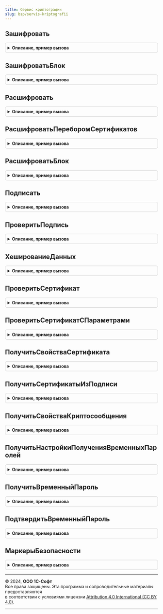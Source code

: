 ```yaml
---
title: Сервис криптографии
slug: bsp/servis-kriptografii
---
```



## Зашифровать
<details style="margin: 1em 0; padding: 0.5em; border: 1px solid #ccc; border-radius: 6px;">

<summary style="font-weight: bold; cursor: pointer;">Описание, пример вызова</summary>

```bsl

// Шифрует данные для заданного списка получателей.
//
// Параметры:
//   Данные - ДвоичныеДанные, Строка, Массив - один или несколько файлов, которые необходимо зашифровать.
//                                             Двоичные данные или адрес во временном хранилище файла данных,
//                                     		   который необходимо зашифровать.
//
//   Получатели - ДвоичныеДанные - файлов сертификатов
//              - Структура, ФиксированнаяСтруктура - параметры для поиска сертификатов в хранилище:
//			       * Отпечаток     - ДвоичныеДанные, Строка - отпечаток сертификата,
//			       или
//				   * СерийныйНомер - ДвоичныеДанные, Строка - серийный номер сертификата,
//			       * Издатель      - Структура, ФиксированнаяСтруктура, Строка - свойства издателя
//			       или
//			       * Сертификат    - ДвоичныеДанные - файл сертификата.
//				- Массив, ФиксированныйМассив - сертификаты получателей зашифрованного сообщения.
//
//   ТипШифрования - Строка - тип шифрования. Поддерживается только CMS.
//
//   ПараметрыШифрования - Структура, ФиксированнаяСтруктура - позволяет указать дополнительные параметры шифрования.
//
// Возвращаемое значение:
//	 ДвоичныеДанные, Строка - зашифрованные данные. Если данные переданы через временное хранилище,
//                            то и результат будет возвращен также.
//
Функция Зашифровать(Данные, Получатели, ТипШифрования = "CMS", ПараметрыШифрования = Неопределено) Экспорт
```

Пример вызова
```bsl
Результат = СервисКриптографии.Зашифровать(Данные, Получатели, ТипШифрования, ПараметрыШифрования);
```
</details>

## ЗашифроватьБлок
<details style="margin: 1em 0; padding: 0.5em; border: 1px solid #ccc; border-radius: 6px;">

<summary style="font-weight: bold; cursor: pointer;">Описание, пример вызова</summary>

```bsl

// Шифрует блок данных для получателя.
//
// Параметры:
//   Данные - ДвоичныеДанные, Строка - двоичные данные или адрес во временном хранилище файла данных,
//                                     который необходимо зашифровать.
//
//   Получатель - ДвоичныеДанные - файлов сертификатов
//              - Структура, ФиксированнаяСтруктура - параметры для поиска сертификатов в хранилище:
//				   * Отпечаток     - ДвоичныеДанные, Строка - отпечаток сертификат.
//				   или
//				   * СерийныйНомер - ДвоичныеДанные, Строка - серийный номер сертификата.
//				   * Издатель      - Структура, ФиксированнаяСтруктура, Строка - свойства издателя
//				   или
//				   * Сертификат    - ДвоичныеДанные - файл сертификата.
//
// Возвращаемое значение:
//	 ДвоичныеДанные, Строка - зашифрованные данные. Если данные переданы через временное хранилище,
//                            то и результат будет возвращен также.
//
Функция ЗашифроватьБлок(Данные, Получатель) Экспорт
```

Пример вызова
```bsl
Результат = СервисКриптографии.ЗашифроватьБлок(Данные, Получатель) 
```
</details>

## Расшифровать
<details style="margin: 1em 0; padding: 0.5em; border: 1px solid #ccc; border-radius: 6px;">

<summary style="font-weight: bold; cursor: pointer;">Описание, пример вызова</summary>

```bsl

// Выполняет расшифровку данных.
//
// Параметры:
//   ЗашифрованныеДанные - ДвоичныеДанные, Строка - двоичные данные или адрес во временном хранилище файла данных,
//                                                  который необходимо расшифровать.
//
//   Сертификат - Структура - сертификат, который необходимо использовать для расшифровки:
//     * Идентификатор - Строка - идентификатор сертификата.
//
//   ТипШифрования - Строка - поддерживается только CMS.
//
//   ПараметрыШифрования - Структура, ФиксированнаяСтруктура - позволяет указать дополнительные параметры шифрования:
//     * ИспользоватьДлительныйМаркерБезопасности - Булево - Если Истина, то для расшифровки можно использовать длительный маркер безопасности.
//                                                           Ложь - значение по умолчанию.
//
// Возвращаемое значение:
//	 ДвоичныеДанные - расшифрованные данные,
//   Строка - расшифрованные данные, если данные переданы через временное хранилище,
//	 Структура - Описание ошибки выполнения:
//     * КодВозврата - Строка - код ошибки.
//     * Идентификатор - Строка - идентификатор сертификата.
//
Функция Расшифровать(ЗашифрованныеДанные, Сертификат, ТипШифрования = "CMS", ПараметрыШифрования = Неопределено) Экспорт
```

Пример вызова
```bsl
Результат = СервисКриптографии.Расшифровать(ЗашифрованныеДанные, Сертификат, ТипШифрования, ПараметрыШифрования);
```
</details>

## РасшифроватьПереборомСертификатов
<details style="margin: 1em 0; padding: 0.5em; border: 1px solid #ccc; border-radius: 6px;">

<summary style="font-weight: bold; cursor: pointer;">Описание, пример вызова</summary>

```bsl

// Выполняет расшифровку данных перебором сертификатов из криптосообщения.
//
// Параметры:
//   ЗашифрованныеДанные - ДвоичныеДанные, Строка - двоичные данные или адрес во временном хранилище файла данных,
//                                                  который необходимо расшифровать.
//
//   ТипШифрования - Строка - поддерживается только CMS.
//
//   ПараметрыШифрования - Структура, ФиксированнаяСтруктура - позволяет указать дополнительные параметры шифрования.
//     * ИспользоватьДлительныйМаркерБезопасности - Булево - Если Истина, то для расшифровки можно использовать длительный маркер безопасности.
//                                                           Ложь - значение по умолчанию.
//
// Возвращаемое значение:
//	 ДвоичныеДанные, Строка - расшифрованные данные. Если данные переданы через временное хранилище,
//                            то и результат будет возвращен также.
//   Структура - Описание ошибки выполнения.
//     * КодВозврата - Строка - код ошибки.
//     * Идентификатор - Строка - идентификатор сертификата.
//
Функция РасшифроватьПереборомСертификатов(ЗашифрованныеДанные, ТипШифрования = "CMS", ПараметрыШифрования = Неопределено) Экспорт
```

Пример вызова
```bsl
Результат = СервисКриптографии.РасшифроватьПереборомСертификатов(ЗашифрованныеДанные, ТипШифрования, ПараметрыШифрования);
```
</details>

## РасшифроватьБлок
<details style="margin: 1em 0; padding: 0.5em; border: 1px solid #ccc; border-radius: 6px;">

<summary style="font-weight: bold; cursor: pointer;">Описание, пример вызова</summary>

```bsl

// Выполняет расшифровку блока данных.
//
// Параметры:
//   ЗашифрованныеДанные - ДвоичныеДанные, Строка - двоичные данные или адрес во временном хранилище файла данных,
//                                                  который необходимо расшифровать.
//
//   Получатель - ДвоичныеДанные - файл сертификата получателя зашифрованного сообщения
//              - Структура, ФиксированнаяСтруктура - параметры для поиска сертификатов в хранилище:
//                 * Идентификатор - Строка - идентификатор сертификата.
//
//   КлючеваяИнформация - Структура, ФиксированнаяСтруктура - позволяет передать данные о ключах шифрования в запрос:
//       * ephemeral_key - ДвоичныеДанные, Строка - в base64, эфемерный ключ
//       * session_key - ДвоичныеДанные, Строка - в base64, сессионный ключ
//       * iv_data - ДвоичныеДанные, Строка - в base64, данные вектора инициализации
//
//   ПараметрыШифрования - Структура, ФиксированнаяСтруктура - позволяет указать дополнительные параметры шифрования.
//
// Возвращаемое значение:
//	 ДвоичныеДанные - расшифрованные данные;
//	 Строка - расшифрованные данные, если данные переданы через временное хранилище;
//   Структура - описание ошибки выполнения:
//     * КодВозврата - Строка - код ошибки.
//     * Идентификатор - Строка - идентификатор сертификата.
//
Функция РасшифроватьБлок(ЗашифрованныеДанные, Получатель, КлючеваяИнформация, ПараметрыШифрования = Неопределено) Экспорт
```

Пример вызова
```bsl
Результат = СервисКриптографии.РасшифроватьБлок(ЗашифрованныеДанные, Получатель, КлючеваяИнформация, ПараметрыШифрования);
```
</details>

## Подписать
<details style="margin: 1em 0; padding: 0.5em; border: 1px solid #ccc; border-radius: 6px;">

<summary style="font-weight: bold; cursor: pointer;">Описание, пример вызова</summary>

```bsl

// Выполняет подписание данных.
//
// Параметры:
//   Данные - ДвоичныеДанные, Строка, Массив - один или несколько файлов, которые необходимо подписать.
//                                             Двоичные данные или адрес во временном хранилище файла данных,
//                                             который необходимо подписать.
//
//   Подписант - ДвоичныеДанные - файла сертификата для подписания.
//             - Структура, ФиксированнаяСтруктура - параметры для поиска сертификата в хранилище.
//		          * Отпечаток     - ДвоичныеДанные, Строка - отпечаток сертификат.
//		          или
//		          * СерийныйНомер - ДвоичныеДанные, Строка - серийный номер сертификата.
//		          * Издатель      - Структура, ФиксированнаяСтруктура, Строка - свойства издателя.
//		          или
//		          * Сертификат    - ДвоичныеДанные - файл сертификата.
//
//   ТипПодписи - Строка - тип подписи. Поддерживаются только "CMS" или "GOST3410".
//
//   ПараметрыПодписания - Структура, ФиксированнаяСтруктура - позволяет указать дополнительные параметры подписания:
//     * ОтсоединеннаяПодпись - Булево - поддерживается только CMS, если Истина, то будет сформирована отсоединенная подпись, иначе - присоединенная.
//                                       Истина - значение по умолчанию.
//     * ИспользоватьДлительныйМаркерБезопасности - Булево - Если Истина, то для расшифровки можно использовать длительный маркер безопасности.
//                                                           Ложь - значение по умолчанию.
//
// Возвращаемое значение:
//	 ДвоичныеДанные - подпись;
//	 Строка - подпись, если данные переданы через временное хранилище;
//   Структура - описание ошибки выполнения:
//     * КодВозврата - Строка - код ошибки.
//     * Идентификатор - Строка - идентификатор сертификата.
//
Функция Подписать(Данные, Подписант, ТипПодписи = "CMS", ПараметрыПодписания = Неопределено) Экспорт
```

Пример вызова
```bsl
Результат = СервисКриптографии.Подписать(Данные, Подписант, ТипПодписи, ПараметрыПодписания);
```
</details>

## ПроверитьПодпись
<details style="margin: 1em 0; padding: 0.5em; border: 1px solid #ccc; border-radius: 6px;">

<summary style="font-weight: bold; cursor: pointer;">Описание, пример вызова</summary>

```bsl

// Выполняет проверку подписи.
//
// Параметры:
//   Подпись - ДвоичныеДанные - подпись, которую необходимо проверить.
//
//   Данные - ДвоичныеДанные - исходные данные, необходимые для проверки подписи. Используется для проверки ОтсоединеннаяПодпись.
//
//   ТипПодписи - Строка - тип подписи. Поддерживаются только "CMS" или "GOST3410".
//
//   ПараметрыПодписания - Структура, ФиксированнаяСтруктура - позволяет указать дополнительные параметры подписания.
//     * ОтсоединеннаяПодпись - Булево - используется совместно с ТипПодписи = "CMS", если Истина, то подпись будет проверяться с использованием Данные.
//                                       Истина - значение по умолчанию.
//     * Сертификат - ДвоичныеДанные - файл сертификата, обязательно используется совместно с ТипПодписи = "GOST3410".
//
// Возвращаемое значение:
//	 Булево - если Истина, то подпись действительна.
//
Функция ПроверитьПодпись(Подпись, Данные = Неопределено, ТипПодписи = "CMS", ПараметрыПодписания = Неопределено) Экспорт
```

Пример вызова
```bsl
Результат = СервисКриптографии.ПроверитьПодпись(Подпись, Данные, ТипПодписи, ПараметрыПодписания);
```
</details>

## ХешированиеДанных
<details style="margin: 1em 0; padding: 0.5em; border: 1px solid #ccc; border-radius: 6px;">

<summary style="font-weight: bold; cursor: pointer;">Описание, пример вызова</summary>

```bsl

//  Выполняет расчет хеш-суммы по переданным данным.
//
// Параметры:
//   Данные - ДвоичныеДанные, Строка - двоичные данные или адрес во временном хранилище файла данных,
//                                     от которых необходимо посчитать хеш-сумму.
//   АлгоритмХеширования - Строка - константа из списка "GOST R 34.11-94", "GOST R 34.11-2012 256", "GOST R 34.11-2012 512".
//
//   ПараметрыХеширования - Структура, ФиксированнаяСтруктура - позволяет указать дополнительные параметры хеширования.
//     * ИнвертироватьПолубайты - Булево - управляет инвертированием полубайт в значении хеш-суммы. Применяется только для "GOST R 34.11-94"
//                                Например, прямой порядок - 62 FB, обратный - 26 BF.
//                                Истина - значение по умолчанию.
//
// Возвращаемое значение:
//	 ДвоичныеДанные - значение хеш-суммы.
//
Функция ХешированиеДанных(Данные, АлгоритмХеширования = "GOST R 34.11-94", ПараметрыХеширования = Неопределено) Экспорт
```

Пример вызова
```bsl
Результат = СервисКриптографии.ХешированиеДанных(Данные, АлгоритмХеширования, ПараметрыХеширования);
```
</details>

## ПроверитьСертификат
<details style="margin: 1em 0; padding: 0.5em; border: 1px solid #ccc; border-radius: 6px;">

<summary style="font-weight: bold; cursor: pointer;">Описание, пример вызова</summary>

```bsl

// Выполняет проверку сертификата.
//
// Параметры:
//   Сертификат - ДвоичныеДанные - файл сертификата.
//
// Возвращаемое значение:
//	 Булево - если Истина, то сертификат действителен.
//
Функция ПроверитьСертификат(Сертификат) Экспорт
```

Пример вызова
```bsl
Результат = СервисКриптографии.ПроверитьСертификат(Сертификат) 
```
</details>

## ПроверитьСертификатСПараметрами
<details style="margin: 1em 0; padding: 0.5em; border: 1px solid #ccc; border-radius: 6px;">

<summary style="font-weight: bold; cursor: pointer;">Описание, пример вызова</summary>

```bsl

// Выполняет проверку сертификата с дополнительными параметрами
//
// Параметры:
//   Сертификат - ДвоичныеДанные - файл сертификата.
//   ПараметрыПроверки - Структура - содержит дополнительные параметры проверки.
//		* РежимПроверкиСертификата - Строка - обрабатываются варианты "ИгнорироватьВремяДействия",
//												"ИгнорироватьДействительностьПодписи",
//												"ИгнорироватьПроверкуВСпискеОтозванныхСертификатов",
//												"РазрешитьТестовыеСертификаты"
//
// Возвращаемое значение:
//	 Булево - если Истина, то сертификат действителен.
//
Функция ПроверитьСертификатСПараметрами(Сертификат, ПараметрыПроверки) Экспорт
```

Пример вызова
```bsl
Результат = СервисКриптографии.ПроверитьСертификатСПараметрами(Сертификат, ПараметрыПроверки) 
```
</details>

## ПолучитьСвойстваСертификата
<details style="margin: 1em 0; padding: 0.5em; border: 1px solid #ccc; border-radius: 6px;">

<summary style="font-weight: bold; cursor: pointer;">Описание, пример вызова</summary>

```bsl

// Получает основные свойства переданного сертификата.
//
// Параметры:
//   Сертификат - ДвоичныеДанные - сертификат, свойства которого необходимо получить.
//
// Возвращаемое значение:
//	 ФиксированнаяСтруктура - свойства сертификата:
//    * Версия - Строка - версия сертификата.
//    * ДатаНачала - Дата - дата начала действия сертификата (UTC).
//    * ДатаОкончания - Дата - дата окончания действия сертификата (UTC).
//    * Издатель - ФиксированнаяСтруктура - информация об издателе сертификата:
//        ** CN - Строка - commonName
//        ** O - Строка - organizationName;
//        ** OU - Строка - organizationUnitName;
//        ** C - Строка - countryName;
//        ** ST - Строка - stateOrProvinceName;
//        ** L - Строка - localityName;
//        ** E - Строка - emailAddress;
//        ** SN - Строка - surname;
//        ** GN - Строка - givenName;
//        ** T - Строка - title;
//        ** STREET - Строка - streetAddress;
//        ** OGRN - Строка - ОГРН;
//        ** OGRNIP - Строка - ОГРНИП;
//        ** INN - Строка - ИНН (не обязательный);
//        ** INNLE - Строка - ИНН ЮЛ (не обязательный);
//        ** SNILS - Строка - СНИЛС;
//           ...
//    * ИспользоватьДляПодписи - Булево - указывает, можно ли использовать данный сертификат для подписи.
//    * ИспользоватьДляШифрования - Булево - указывает, можно ли использовать данный сертификат для шифрования.
//    * ОткрытыйКлюч - ДвоичныеДанные - содержит данные открытого ключа.
//    * Отпечаток - ДвоичныеДанные - содержит данные отпечатка. Вычисляется динамически, по алгоритму SHA-1.
//    * РасширенныеСвойства - ФиксированнаяСтруктура -  расширенные свойства сертификата:
//        ** EKU - ФиксированныйМассив из Произвольный - Enhanced Key Usage.
//    * СерийныйНомер - ДвоичныеДанные - серийный номер сертификата.
//    * Субъект - ФиксированнаяСтруктура - информацию о субъекте сертификата. Состав см. Издатель:
//        ** CN - Строка - commonName ...
//    * Сертификат - ДвоичныеДанные - файл сертификата в кодировке DER.
//    * Идентификатор - Строка - вычисляется по ключевым свойствам Издателя и серийному номеру по алгоритму SHA1.
//                               Используется для идентификации сертификата в сервисе криптографии.
//
Функция ПолучитьСвойстваСертификата(Сертификат) Экспорт
```

Пример вызова
```bsl
Результат = СервисКриптографии.ПолучитьСвойстваСертификата(Сертификат) 
```
</details>

## ПолучитьСертификатыИзПодписи
<details style="margin: 1em 0; padding: 0.5em; border: 1px solid #ccc; border-radius: 6px;">

<summary style="font-weight: bold; cursor: pointer;">Описание, пример вызова</summary>

```bsl

// Извлекает массив сертификатов из данных подписи.
//
// Параметры:
//   Подпись - ДвоичныеДанные - файл подписи.
//
// Возвращаемое значение:
//	 Массив из ФиксированнаяСтруктура - со свойствами сертификатов:
//    * Издатель - ФиксированнаяСтруктура - информация об издателе сертификата:
//        ** CN - Строка - commonName;
//        ** O - Строка - organizationName;
//        ** OU - Строка - organizationUnitName;
//        ** C - Строка - countryName;
//        ** ST - Строка - stateOrProvinceName;
//        ** L - Строка - localityName;
//        ** E - Строка - emailAddress;
//        ** SN - Строка - surname;
//        ** GN - Строка - givenName;
//        ** T - Строка - title;
//        ** STREET - Строка - streetAddress;
//        ** OGRN - Строка - ОГРН;
//        ** OGRNIP - Строка - ОГРНИП;
//        ** INN - Строка - ИНН;
//        ** INNLE - Строка - ИНН ЮЛ (не обязательный);
//        ** SNILS - Строка - СНИЛС;
//    * СерийныйНомер - ДвоичныеДанные - серийный номер сертификата.
//    * Сертификат - ДвоичныеДанные - файл сертификата в кодировке DER.
//    * Идентификатор - Строка - вычисляется по ключевым свойствам Издателя и серийному номеру по алгоритму SHA1.
//                               Используется для идентификации сертификата в сервисе криптографии.
//
Функция ПолучитьСертификатыИзПодписи(Подпись) Экспорт
```

Пример вызова
```bsl
Результат = СервисКриптографии.ПолучитьСертификатыИзПодписи(Подпись) 
```
</details>

## ПолучитьСвойстваКриптосообщения
<details style="margin: 1em 0; padding: 0.5em; border: 1px solid #ccc; border-radius: 6px;">

<summary style="font-weight: bold; cursor: pointer;">Описание, пример вызова</summary>

```bsl

// Извлекает свойства из файла криптосообщения.
//
// Параметры:
//   Криптосообщение - ДвоичныеДанные, Строка - двоичные данные или адрес во временном хранилище файла криптосообщения.
//   ТолькоКлючевыеСвойства - Булево - если Истина, то Содержимое будет возвращаться всегда пустое.
//
// Возвращаемое значение:
// 	Структура - свойства криптосообщения:
// 	 * Размер - Число - размер файла в байтах.
// 	 * Тип - Строка - указывает тип сообщения: envelopedData, signedData, unknown.
// 	 * Получатели - ФиксированныйМассив Из Структура - описание сертификатов получателей зашифрованного сообщения. Только для Тип="envelopedData":
//   	** Идентификатор - Строка - вычисляется по ключевым свойствам Издателя и серийному номеру по алгоритму SHA1,
//   								остальные поля см. ПолучитьСвойстваСертификата.
// 	 * Подписанты - ФиксированныйМассив Из Структура - описание сертификатов получателей зашифрованного сообщения. Только для Тип="signedData":
// 	    ** Идентификатор - Строка - вычисляется по ключевым свойствам Издателя и серийному номеру по алгоритму SHA1.
//   								остальные поля см. ПолучитьСвойстваСертификата.
// 	 * Содержимое - ДвоичныеДанные - содержимое криптосообщения.
//
Функция ПолучитьСвойстваКриптосообщения(Криптосообщение, ТолькоКлючевыеСвойства = Ложь) Экспорт
```

Пример вызова
```bsl
Результат = СервисКриптографии.ПолучитьСвойстваКриптосообщения(Криптосообщение, ТолькоКлючевыеСвойства);
```
</details>

## ПолучитьНастройкиПолученияВременныхПаролей
<details style="margin: 1em 0; padding: 0.5em; border: 1px solid #ccc; border-radius: 6px;">

<summary style="font-weight: bold; cursor: pointer;">Описание, пример вызова</summary>

```bsl

// Получает возможные способы доставки временных паролей.
//
// Параметры:
//   ИдентификаторСертификата - Строка - идентификатор сертификата, для которого необходимо получить способы доставки паролей.
//
// Возвращаемое значение:
//   Структура - содержит ключи:
//     * Телефон          - Строка - замаскированное представление телефона для получения временных паролей в SMS.
//     * ЭлектроннаяПочта - Строка - замаскированное представление электронной почты для получения временных паролей в письмах.
//
Функция ПолучитьНастройкиПолученияВременныхПаролей(ИдентификаторСертификата) Экспорт
```

Пример вызова
```bsl
Результат = СервисКриптографии.ПолучитьНастройкиПолученияВременныхПаролей(ИдентификаторСертификата) 
```
</details>

## ПолучитьВременныйПароль
<details style="margin: 1em 0; padding: 0.5em; border: 1px solid #ccc; border-radius: 6px;">

<summary style="font-weight: bold; cursor: pointer;">Описание, пример вызова</summary>

```bsl

// Запрашивает у сервиса криптографии отправку временного пароля.
//
// Параметры:
//	ИдентификаторСертификата - Строка - Идентификатора сертификата, для которого требуется временный пароль.
//	ПовторнаяОтправка - Булево - Истина, если запрос является повторным.
//	СпособДоставкиПаролей - Строка - Одно из значений: "phone" или "email".
//	ИдентификаторСессии - Строка - идентификатор сессии
//
// Возвращаемое значение:
//	Структура - содержит ключи:
//		* ЗадержкаПередПовторнойОтправкой - Число - Число секунд перед повторным запросом нового пароля.
//		* ВремяДействияПароля - Число - Число секунд, в течение которых действует высланный пароль.
//		* ИдентификаторСессии - Строка - если есть "session_id".
//
Функция ПолучитьВременныйПароль(ИдентификаторСертификата, ПовторнаяОтправка, СпособДоставкиПаролей, ИдентификаторСессии = Неопределено) Экспорт
```

Пример вызова
```bsl
Результат = СервисКриптографии.ПолучитьВременныйПароль(ИдентификаторСертификата, ПовторнаяОтправка, СпособДоставкиПаролей, ИдентификаторСессии);
```
</details>

## ПодтвердитьВременныйПароль
<details style="margin: 1em 0; padding: 0.5em; border: 1px solid #ccc; border-radius: 6px;">

<summary style="font-weight: bold; cursor: pointer;">Описание, пример вызова</summary>

```bsl

// Отправляет сервису криптографии ранее полученный временный пароль и запрашивает маркеры безопасности для него.
//
// Параметры:
//	ИдентификаторСертификата - Строка - Идентификатор сертификата, с помощью которого планируется подписание.
//	ВременныйПароль - Строка - Временный пароль, ранее присланный сервисом криптографии.
//
Процедура ПодтвердитьВременныйПароль(ИдентификаторСертификата, ВременныйПароль) Экспорт
```

Пример вызова
```bsl
СервисКриптографии.ПодтвердитьВременныйПароль(ИдентификаторСертификата, ВременныйПароль) 
```
</details>

## МаркерыБезопасности
<details style="margin: 1em 0; padding: 0.5em; border: 1px solid #ccc; border-radius: 6px;">

<summary style="font-weight: bold; cursor: pointer;">Описание, пример вызова</summary>

```bsl

// Пытается получить ранее сохраненные маркеры безопасности: сессионный и долговременный
//
// Параметры:
//	ИдентификаторСертификата - Строка - Идентификатор сертификата, с помощью которого планируется подписание.
//	ИспользоватьДлительныйМаркерБезопасности - Булево - признак поиска долговременного токена.
//
// Возвращаемое значение:
//	Структура - маркер:
//   * МаркерБезопасности - Строка
//   * ДлительныйМаркерБезопасности - Строка
Функция МаркерыБезопасности(ИдентификаторСертификата, ИспользоватьДлительныйМаркерБезопасности) Экспорт
```

Пример вызова
```bsl
Результат = СервисКриптографии.МаркерыБезопасности(ИдентификаторСертификата, ИспользоватьДлительныйМаркерБезопасности) 
```
</details>

---

© 2024, **ООО 1С-Софт**  
Все права защищены. Эта программа и сопроводительные материалы предоставляются  
в соответствии с условиями лицензии [Attribution 4.0 International (CC BY 4.0)](https://creativecommons.org/licenses/by/4.0/legalcode).

---
